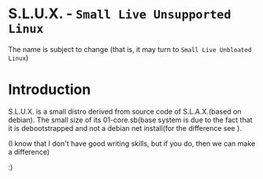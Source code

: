 # S.L.U.X. - `Small Live Unsupported Linux`
The name is subject to change (that is, it may turn to `Small Live Unbloated Linux`)

# Introduction
S.L.U.X. is a small distro derived from source code of S.L.A.X.(based on debian).
The small size of its 01-core.sb(base system is due to the fact that it is debootstrapped and not a debian net install(for the difference see ).

(I know that I don't have good writing skills, but if you do, then we can make a difference)

:)
